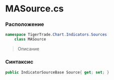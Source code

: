 
# MASource.cs
### Расположение
```csharp
namespace TigerTrade.Chart.Indicators.Sources  
    class MASource
```

> Описание

### Синтаксис
```csharp
public IndicatorSourceBase Source{ get; set; }
```

